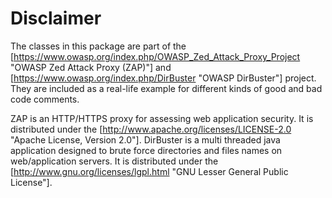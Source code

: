 # Disclaimer

The classes in this package are part of the [https://www.owasp.org/index.php/OWASP_Zed_Attack_Proxy_Project "OWASP Zed Attack Proxy (ZAP)"] and [https://www.owasp.org/index.php/DirBuster "OWASP DirBuster"] project. They are included as a real-life example for different kinds of good and bad code comments.

ZAP is an HTTP/HTTPS proxy for assessing web application security. It is distributed under the [http://www.apache.org/licenses/LICENSE-2.0 "Apache License, Version 2.0"].
DirBuster is a multi threaded java application designed to brute force directories and files names on web/application servers. It is distributed under the [http://www.gnu.org/licenses/lgpl.html "GNU Lesser General Public License"].
